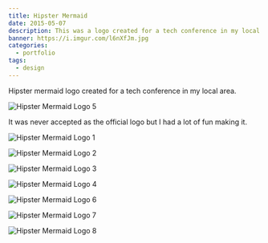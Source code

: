 ```yaml
---
title: Hipster Mermaid
date: 2015-05-07
description: This was a logo created for a tech conference in my local area.
banner: https://i.imgur.com/l6nXfJm.jpg
categories:
  - portfolio
tags:
  - design
---
```


Hipster mermaid logo created for a tech conference in my local area.

![Hipster Mermaid Logo 5](https://i.imgur.com/kEyKnz8.jpg)

It was never accepted as the official logo but I had a lot of fun making it.

![Hipster Mermaid Logo 1](https://i.imgur.com/R8EJ8Au.jpg)

![Hipster Mermaid Logo 2](https://i.imgur.com/wvfjlxb.jpg)

![Hipster Mermaid Logo 3](https://i.imgur.com/BBEG18n.jpg)

![Hipster Mermaid Logo 4](https://i.imgur.com/JoEqwOq.jpg)

![Hipster Mermaid Logo 6](https://i.imgur.com/41J3c9Z.jpg)

![Hipster Mermaid Logo 7](https://i.imgur.com/fNEmHln.jpg)

![Hipster Mermaid Logo 8](https://i.imgur.com/l6nXfJm.jpg)
